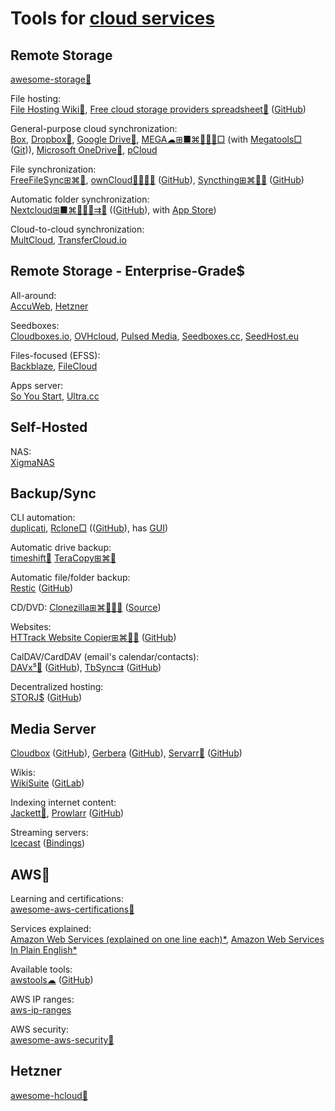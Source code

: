 
# Tools for [cloud services](https://trendless.tech/cloud/)

## Remote Storage

[awesome-storage💩](https://github.com/okhosting/awesome-storage)

File hosting:  
[File Hosting Wiki💩](https://filehostlist.miraheze.org/wiki/Main_Page),
[Free cloud storage providers spreadsheet💩](https://nafanz.github.io/) ([GitHub](https://github.com/nafanz/nafanz.github.io))

General-purpose cloud synchronization:  
[Box](https://www.box.com/),
[Dropbox🧛](https://www.dropbox.com/),
[Google Drive🧛](https://www.google.com/drive/),
[MEGA☁⊞■⌘🐧🍎🤖□](https://mega.nz/) (with [Megatools□](https://megatools.megous.com/) ([Git](https://megous.com/git/megatools))),
[Microsoft OneDrive🧛](https://www.onedrive.com/),
[pCloud](https://www.pcloud.com/)

File synchronization:  
[FreeFileSync⊞⌘🐧](https://freefilesync.org/),
[ownCloud💾🆓🍎🤖](https://owncloud.com/) ([GitHub](https://github.com/owncloud)),
[Syncthing⊞⌘🐧🤖](https://syncthing.net/) ([GitHub](https://github.com/syncthing/))

Automatic folder synchronization:  
[Nextcloud⊞■⌘🐧🍎🤖⇉💾](https://nextcloud.com/) (([GitHub](https://github.com/nextcloud)), with [App Store](https://apps.nextcloud.com/))

Cloud-to-cloud synchronization:  
[MultCloud](https://www.multcloud.com/),
[TransferCloud.io](https://transfercloud.io/)

## Remote Storage - Enterprise-Grade$

All-around:  
[AccuWeb](https://www.accuwebhosting.com/),
[Hetzner](https://www.hetzner.com/)

Seedboxes:  
[Cloudboxes.io](https://cloudboxes.io/),
[OVHcloud](https://www.ovhcloud.com/),
[Pulsed Media](https://pulsedmedia.com/),
[Seedboxes.cc](https://www.seedboxes.cc/),
[SeedHost.eu](https://www.seedhost.eu/)

Files-focused (EFSS):  
[Backblaze](https://www.backblaze.com/),
[FileCloud](https://www.filecloud.com/)

Apps server:  
[So You Start](https://www.soyoustart.com/us/),
[Ultra.cc](https://ultra.cc/)

## Self-Hosted

NAS:  
[XigmaNAS](https://xigmanas.com/)

## Backup/Sync

CLI automation:  
[duplicati](https://github.com/duplicati/duplicati),
[Rclone□](https://rclone.org/) (([GitHub](https://github.com/rclone/rclone)), has [GUI](https://rclone.org/gui/))

Automatic drive backup:  
[timeshift🐧](https://github.com/linuxmint/timeshift)
[TeraCopy⊞⌘🤖](https://www.codesector.com/teracopy)

Automatic file/folder backup:  
[Restic](https://restic.readthedocs.io/) ([GitHub](https://github.com/restic/restic))

CD/DVD:
[Clonezilla⊞⌘🐧🍎🤖](https://clonezilla.org/) ([Source](https://clonezilla.org/related-links/))

Websites:  
[HTTrack Website Copier⊞⌘🐧🤖](https://www.httrack.com/) ([GitHub](https://github.com/xroche/httrack))

CalDAV/CardDAV (email's calendar/contacts):  
[DAVx⁵🤖](https://www.davx5.com/) ([GitHub](https://github.com/bitfireAT/davx5-ose)),
[TbSync⇉](https://addons.thunderbird.net/en-us/thunderbird/addon/tbsync/) ([GitHub](https://github.com/jobisoft/TbSync))

Decentralized hosting:  
[STORJ$](https://www.storj.io/) ([GitHub](https://github.com/Storj/))

## Media Server

[Cloudbox](https://cloudbox.works/) ([GitHub](https://github.com/Cloudbox/Cloudbox)),
[Gerbera](https://gerbera.io/) ([GitHub](https://github.com/gerbera/gerbera)),
[Servarr💾](https://wiki.servarr.com/) ([GitHub](https://github.com/Servarr/Wiki))

Wikis:  
[WikiSuite](https://wikisuite.org/) ([GitLab](https://gitlab.com/wikisuite/))

Indexing internet content:  
[Jackett🔌](https://github.com/Jackett/Jackett),
[Prowlarr](https://prowlarr.com/) ([GitHub](https://github.com/Prowlarr/Prowlarr))

Streaming servers:  
[Icecast](https://icecast.org/) ([Bindings](https://icecast.org/download/))

## AWS🧛

Learning and certifications:  
[awesome-aws-certifications💩](https://github.com/ptcodes/awesome-aws-certifications)

Services explained:  
[Amazon Web Services (explained on one line each)*](https://adayinthelifeof.nl/2020/05/20/aws.html),
[Amazon Web Services In Plain English*](https://expeditedsecurity.com/aws-in-plain-english/)

Available tools:  
[awstools☁](https://awstools.dev/) ([GitHub](https://github.com/boyney123/awstools))

AWS IP ranges:  
[aws-ip-ranges](https://github.com/seligman/aws-ip-ranges)

AWS security:  
[awesome-aws-security💩](https://github.com/jassics/awesome-aws-security)

## Hetzner

[awesome-hcloud💩](https://github.com/hetznercloud/awesome-hcloud)
